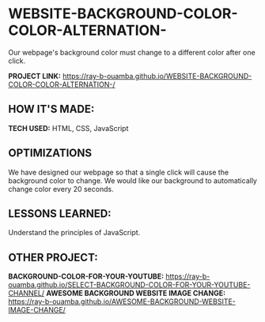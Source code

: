 # WEBSITE-BACKGROUND-COLOR-COLOR-ALTERNATION-

Our webpage's background color must change to a different color after one click. 

**PROJECT LINK:** https://ray-b-ouamba.github.io/WEBSITE-BACKGROUND-COLOR-COLOR-ALTERNATION-/

## HOW IT'S MADE:

**TECH USED:** HTML, CSS, JavaScript

## OPTIMIZATIONS
We have designed our webpage so that a single click will cause the background color to change.  We would like our background to automatically change color every 20 seconds.

## LESSONS LEARNED:
Understand the principles of JavaScript.

## OTHER PROJECT:
**BACKGROUND-COLOR-FOR-YOUR-YOUTUBE:** https://ray-b-ouamba.github.io/SELECT-BACKGROUND-COLOR-FOR-YOUR-YOUTUBE-CHANNEL/
**AWESOME BACKGROUND WEBSITE IMAGE CHANGE:** https://ray-b-ouamba.github.io/AWESOME-BACKGROUND-WEBSITE-IMAGE-CHANGE/
